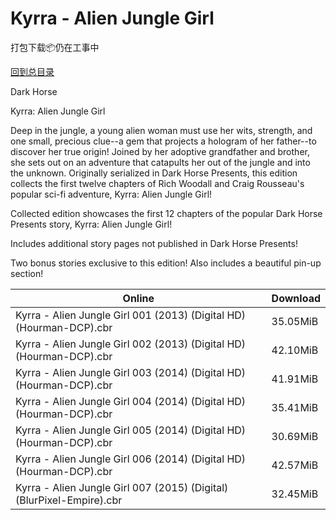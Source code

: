 # Kyrra - Alien Jungle Girl

打包下载📦仍在工事中

[回到总目录](/Catalogs.md)

Dark Horse

Kyrra: Alien Jungle Girl

Deep in the jungle, a young alien woman must use her wits, strength, and one small, precious clue--a gem that projects a hologram of her father--to discover her true origin! Joined by her adoptive grandfather and brother, she sets out on an adventure that catapults her out of the jungle and into the unknown. Originally serialized in Dark Horse Presents, this edition collects the first twelve chapters of Rich Woodall and Craig Rousseau's popular sci-fi adventure, Kyrra: Alien Jungle Girl!



Collected edition showcases the first 12 chapters of the popular Dark Horse Presents story, Kyrra: Alien Jungle Girl!



Includes additional story pages not published in Dark Horse Presents!



Two bonus stories exclusive to this edition! Also includes a beautiful pin-up section!





Online | Download
--- | ---
Kyrra - Alien Jungle Girl 001 (2013) (Digital HD) (Hourman-DCP).cbr | 35.05MiB
Kyrra - Alien Jungle Girl 002 (2013) (Digital HD) (Hourman-DCP).cbr | 42.10MiB
Kyrra - Alien Jungle Girl 003 (2014) (Digital HD) (Hourman-DCP).cbr | 41.91MiB
Kyrra - Alien Jungle Girl 004 (2014) (Digital HD) (Hourman-DCP).cbr | 35.41MiB
Kyrra - Alien Jungle Girl 005 (2014) (Digital HD) (Hourman-DCP).cbr | 30.69MiB
Kyrra - Alien Jungle Girl 006 (2014) (Digital HD) (Hourman-DCP).cbr | 42.57MiB
Kyrra - Alien Jungle Girl 007 (2015) (Digital) (BlurPixel-Empire).cbr | 32.45MiB